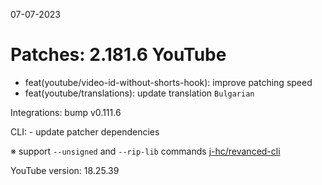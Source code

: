 07-07-2023

Patches: 2.181.6
 YouTube
==
- feat(youtube/video-id-without-shorts-hook): improve patching speed
- feat(youtube/translations): update translation
`Bulgarian`
 
Integrations:  bump v0.111.6 
 
CLI:  - update patcher dependencies

※ support `--unsigned` and `--rip-lib` commands [j-hc/revanced-cli](https://github.com/j-hc/revanced-cli) 

YouTube version: 18.25.39
